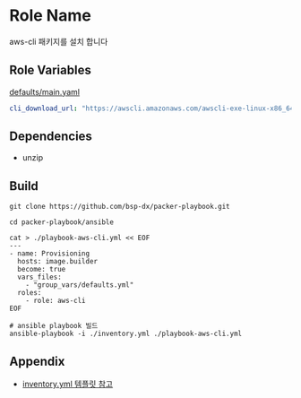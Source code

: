 Role Name
=========

aws-cli 패키지를 설치 합니다

Role Variables
--------------

[defaults/main.yaml](./defaults/main.yml)
```yaml
cli_download_url: "https://awscli.amazonaws.com/awscli-exe-linux-x86_64.zip"
```

Dependencies
------------
- unzip


Build
----------------

```shell
git clone https://github.com/bsp-dx/packer-playbook.git

cd packer-playbook/ansible

cat > ./playbook-aws-cli.yml << EOF
---
- name: Provisioning
  hosts: image.builder
  become: true
  vars_files:
    - "group_vars/defaults.yml"
  roles:
    - role: aws-cli
EOF

# ansible playbook 빌드 
ansible-playbook -i ./inventory.yml ./playbook-aws-cli.yml
```


Appendix
----------------
- [inventory.yml 템플릿 참고](../../../README.md#inventoryyml-샘플)

